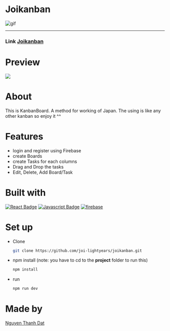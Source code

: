# Joikanban
<img align="middle" alt="gif" src="https://media.giphy.com/media/ecRdy78Mkh5J9F3xUU/giphy.gif"> 


---
### Link  [Joikanban](https://joikanban.vercel.app/login)

<!-- ### Presentation
> Click **[here](https://streamable.com/e/9k3t5z)** to see overview of this project -->


<!-- <div style="width:100%;height:0px;position:relative;padding-bottom:56.395%;"><iframe src="https://streamable.com/e/9k3t5z" frameborder="0" width="100%" height="100%" allowfullscreen style="width:100%;height:100%;position:absolute;left:0px;top:0px;overflow:hidden;"></iframe></div> -->


# Preview
<!-- On Desktop             |  On phone
:-------------------------:|:-------------------------:
![](https://i.ibb.co/c3HJPDH/Screenshot-2023-04-15-152246.png)  |  ![](https://i.ibb.co/L6WSPLs/Screenshot-2023-04-15-145642.png) -->
![](https://i.ibb.co/cDH99JT/Screenshot-2023-05-18-140836.png)


# About
This is KanbanBoard. A method for working of Japan. The using is like any other kanban so enjoy it ^^

# Features
- login and register using Firebase
- create Boards
- create Tasks for each columns
- Drag and Drop the tasks
- Edit, Delete, Add Board/Task

# Built with
[![React Badge](https://img.shields.io/badge/-React-61DBFB?style=for-the-badge&labelColor=black&logo=react&logoColor=61DBFB)](#) [![Javascript Badge](https://img.shields.io/badge/-Javascript-F0DB4F?style=for-the-badge&labelColor=black&logo=javascript&logoColor=F0DB4F)](#) [![firebase](https://img.shields.io/badge/Firebase-039BE5?style=for-the-badge&logo=Firebase&logoColor=white)](#)

# Set up
- Clone
    ```sh
    git clone https://github.com/joi-lightyears/joikanban.git
    ```
- npm install (note: you have to cd to the **project** folder to run this)
    ```sh
    npm install
    ```
- run
    ```sh
    npm run dev
    ```

 # Made by
[Nguyen Thanh Dat](https://github.com/joi-lightyears)

